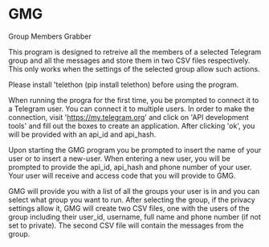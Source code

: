 # GMG
Group Members Grabber

This program is designed to retreive all the members of a selected Telegram group and all the messages and store them in two CSV files respectively.  This only works when the settings of the selected group allow such actions.

Please install 'telethon (pip install telethon) before using the program.

When running the progra for the first time, you be prompted to connect it to a Telegram user.  You can connect it to multiple users.  In order to make the connection, visit 'https://my.telegram.org' and click on 'API development tools' and fill out the boxes to create an application.  After clicking 'ok', you will be provided with an api_id and api_hash.

Upon starting the GMG program you be prompted to insert the name of your user or to insert a new-user.  When entering a new user, you will be prompted to provide the api_id, api_hash and phone number of your user.  Your user will receive and access code that you will provide to GMG.

GMG will provide you with a list of all the groups your user is in and you can select what group you want to run.  After selecting the group, if the privacy settings allow it, GMG will create two CSV files, one with the users of the group including their user_id, username, full name and phone number (if not set to private).  The second CSV file will contain the messages from the group.

